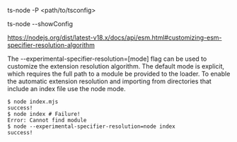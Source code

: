 
ts-node -P <path/to/tsconfig>

ts-node --showConfig

https://nodejs.org/dist/latest-v18.x/docs/api/esm.html#customizing-esm-specifier-resolution-algorithm

The --experimental-specifier-resolution=[mode] flag can be used to customize the extension resolution algorithm. The default mode is explicit, which requires the full path to a module be provided to the loader. To enable the automatic extension resolution and importing from directories that include an index file use the node mode.

```
$ node index.mjs
success!
$ node index # Failure!
Error: Cannot find module
$ node --experimental-specifier-resolution=node index
success!
```
